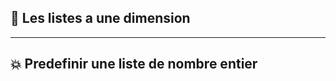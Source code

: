 
## 📖 Les listes a une dimension 
-------------------------------

💥 Predefinir une liste de nombre entier 
-----------------------------------------
